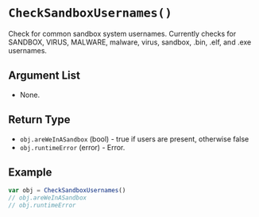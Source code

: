 # `CheckSandboxUsernames()`

Check for common sandbox system usernames. Currently checks for SANDBOX, VIRUS,
MALWARE, malware, virus, sandbox, .bin, .elf, and .exe usernames.

## Argument List

 * None.

## Return Type

 * `obj.areWeInASandbox` (bool) - true if users are present, otherwise false
 * `obj.runtimeError` (error) - Error.

## Example

```js
var obj = CheckSandboxUsernames()
// obj.areWeInASandbox
// obj.runtimeError
```

